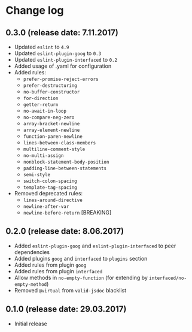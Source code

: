 # Change log

## 0.3.0 (release date: 7.11.2017)

* Updated `eslint` to `4.9`
* Updated `eslint-plugin-goog` to `0.3`
* Updated `eslint-plugin-interfaced` to `0.2`
* Added usage of .yaml for configuration
* Added rules:
    - `prefer-promise-reject-errors`
    - `prefer-destructuring`
    - `no-buffer-constructor`
    - `for-direction`
    - `getter-return`
    - `no-await-in-loop`
    - `no-compare-neg-zero`
    - `array-bracket-newline`
    - `array-element-newline`
    - `function-paren-newline`
    - `lines-between-class-members`
    - `multiline-comment-style`
    - `no-multi-assign`
    - `nonblock-statement-body-position`
    - `padding-line-between-statements`
    - `semi-style`
    - `switch-colon-spacing`
    - `template-tag-spacing`
* Removed deprecated rules:
    - `lines-around-directive`
    - `newline-after-var`
    - `newline-before-return` [BREAKING]

## 0.2.0 (release date: 8.06.2017)

* Added `eslint-plugin-goog` and `eslint-plugin-interfaced` to peer dependencies
* Added plugins `goog` and `interfaced` to `plugins` section
* Added rules from plugin `goog`
* Added rules from plugin `interfaced`
* Allow methods in `no-empty-function` (for extending by `interfaced/no-empty-method`)
* Removed `@virtual` from `valid-jsdoc` blacklist

## 0.1.0 (release date: 29.03.2017)

* Initial release
